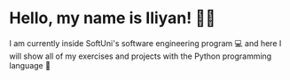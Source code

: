 # Hello, my name is Iliyan! 🧑‍💻
I am currently inside SoftUni's software engineering program 💻 and here I will show all of my exercises and projects with the Python programming language 🐍
